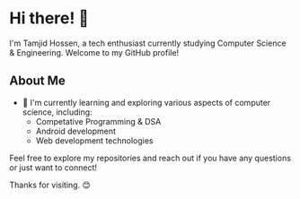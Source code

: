 # Hi there! 👋

I'm Tamjid Hossen, a tech enthusiast currently studying Computer Science & Engineering. Welcome to my GitHub profile!

## About Me

- 🌱 I'm currently learning and exploring various aspects of computer science, including:
  - Competative Programming & DSA
  - Android development
  - Web development technologies

Feel free to explore my repositories and reach out if you have any questions or just want to connect!

Thanks for visiting. 😊
